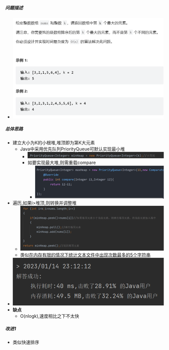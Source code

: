 ##### 问题描述
- ![](attachments/Pasted%20image%2020230114232123.png)
##### 总体思路
- 建立大小为K的小根堆,堆顶即为第K大元素
	- Java中采用优先队列PriorityQueue可默认实现最小堆
		- ![](attachments/Pasted%20image%2020230114232318.png)
		- 如要实现最大堆,则需重载compare
			- ![](attachments/Pasted%20image%2020230114232420.png)
- 遍历,如果i>堆顶,则转换并调整堆
	- ![](attachments/Pasted%20image%2020230114232448.png)
	- 类似[在内存有限的情况下统计文本文件中出现次数最多的5个字符串](../工作相关/在内存有限的情况下统计文本文件中出现次数最多的5个字符串.md)
- ![](attachments/Pasted%20image%2020230114232516.png)
- **缺点**
	- O(nlogk),速度相比之下不太快
##### 改进1
- 类似快速排序